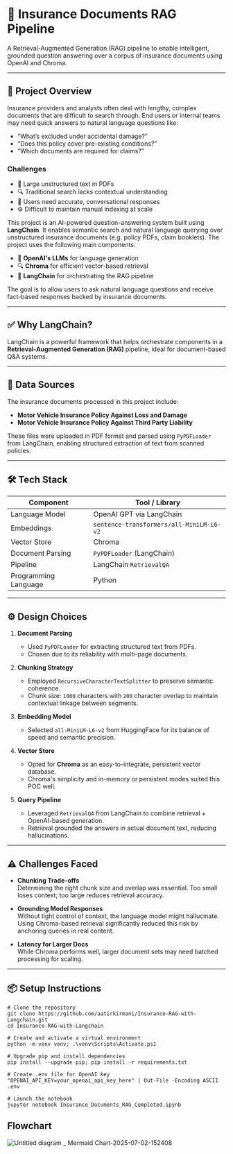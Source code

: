 # 📄 Insurance Documents RAG Pipeline

A Retrieval-Augmented Generation (RAG) pipeline to enable intelligent, grounded question answering over a corpus of insurance documents using OpenAI and Chroma.

---

## 🚀 Project Overview

Insurance providers and analysts often deal with lengthy, complex documents that are difficult to search through. End users or internal teams may need quick answers to natural language questions like:

- “What’s excluded under accidental damage?”
- “Does this policy cover pre-existing conditions?”
- “Which documents are required for claims?”
 
### Challenges
- 📄 Large unstructured text in PDFs  
- 🔍 Traditional search lacks contextual understanding  
- 🧠 Users need accurate, conversational responses  
- ⚙️ Difficult to maintain manual indexing at scale  

This project is an AI-powered question-answering system built using **LangChain**. It enables semantic search and natural language querying over unstructured insurance documents (e.g. policy PDFs, claim booklets). The project uses the following main components:


- 🧠 **OpenAI's LLMs** for language generation  
- 🔍 **Chroma** for efficient vector-based retrieval  
- 📄 **LangChain** for orchestrating the RAG pipeline  

The goal is to allow users to ask natural language questions and receive fact-based responses backed by insurance documents.

---

## ✅ Why LangChain?

LangChain is a powerful framework that helps orchestrate components in a **Retrieval-Augmented Generation (RAG)** pipeline, ideal for document-based Q&A systems.

---

## 📂 Data Sources

The insurance documents processed in this project include:

- **Motor Vehicle Insurance Policy Against Loss and Damage**  
- **Motor Vehicle Insurance Policy Against Third Party Liability**

These files were uploaded in PDF format and parsed using `PyPDFLoader` from LangChain, enabling structured extraction of text from scanned policies.

---

## 🛠️ Tech Stack

| Component      | Tool / Library                         |
|----------------|----------------------------------------|
| Language Model | OpenAI GPT via LangChain               |
| Embeddings     | `sentence-transformers/all-MiniLM-L6-v2` |
| Vector Store   | Chroma                                 |
| Document Parsing | `PyPDFLoader` (LangChain)           |
| Pipeline       | LangChain `RetrievalQA`                |
| Programming Language | Python                           |

---

## ⚙️ Design Choices

1. **Document Parsing**
   - Used `PyPDFLoader` for extracting structured text from PDFs.
   - Chosen due to its reliability with multi-page documents.

2. **Chunking Strategy**
   - Employed `RecursiveCharacterTextSplitter` to preserve semantic coherence.
   - Chunk size: `1000` characters with `200` character overlap to maintain contextual linkage between segments.

3. **Embedding Model**
   - Selected `all-MiniLM-L6-v2` from HuggingFace for its balance of speed and semantic precision.

4. **Vector Store**
   - Opted for **Chroma** as an easy-to-integrate, persistent vector database.
   - Chroma's simplicity and in-memory or persistent modes suited this POC well.

5. **Query Pipeline**
   - Leveraged `RetrievalQA` from LangChain to combine retrieval + OpenAI-based generation.
   - Retrieval grounded the answers in actual document text, reducing hallucinations.

---

## ⚠️ Challenges Faced

- **Chunking Trade-offs**  
  Determining the right chunk size and overlap was essential. Too small loses context; too large reduces retrieval accuracy.

- **Grounding Model Responses**  
  Without tight control of context, the language model might hallucinate. Using Chroma-based retrieval significantly reduced this risk by anchoring queries in real content.

- **Latency for Larger Docs**  
  While Chroma performs well, larger document sets may need batched processing for scaling.

---

## 📦 Setup Instructions


    # Clone the repository
    git clone https://github.com/aatirkirmani/Insurance-RAG-with-Langchain.git
    cd Insurance-RAG-with-Langchain
    
    # Create and activate a virtual environment
    python -m venv venv; .\venv\Scripts\Activate.ps1
    
    # Upgrade pip and install dependencies
    pip install --upgrade pip; pip install -r requirements.txt
    
    # Create .env file for OpenAI key
    "OPENAI_API_KEY=your_openai_api_key_here" | Out-File -Encoding ASCII .env
    
    # Launch the notebook
    jupyter notebook Insurance_Documents_RAG_Completed.ipynb

##  Flowchart
![Untitled diagram _ Mermaid Chart-2025-07-02-152408](https://github.com/user-attachments/assets/8ba48f10-891c-4876-bcfa-e6298faaacd7)

    
